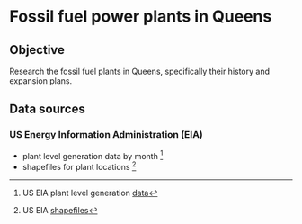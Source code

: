 # Fossil fuel power plants in Queens

## Objective
 Research the fossil fuel plants in Queens, specifically their history and expansion plans.

## Data sources
### US Energy Information Administration (EIA)
- plant level generation data by month [^eia_plant_gen]
- shapefiles for plant locations [^eia_shapefiles]

[^gen_type]: NYS [data](https://data.ny.gov/Energy-Environment/Electric-Generation-By-Fuel-Type-GWh-Beginning-196/h4gs-8qnu) on electric generation by fuel type, 1960-present 
[^eia_plant_gen]: US EIA plant level generation [data](https://www.eia.gov/electricity/data/eia923/)
[^eia_shapefiles]: US EIA [shapefiles](https://www.eia.gov/maps/layer_info-m.php)
[^nypa_all_gen]: NYPA all generating [facilities](https://www.nypa.gov/power/generation/all-generating-facilities)

